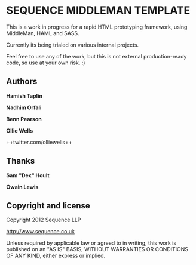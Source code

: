 SEQUENCE MIDDLEMAN TEMPLATE
=================

This is a work in progress for a rapid HTML prototyping framework, using MiddleMan, HAML and SASS.

Currently its being trialed on various internal projects.

Feel free to use any of the work, but this is not external production-ready code, so use at your own risk. :)

Authors
-------

**Hamish Taplin**

**Nadhim Orfali**

**Benn Pearson**

**Ollie Wells**

++twitter.com/olliewells++


Thanks
-------

**Sam "Dex" Hoult**

**Owain Lewis**





Copyright and license
---------------------

Copyright 2012 Sequence LLP

http://www.sequence.co.uk

Unless required by applicable law or agreed to in writing, this work is published on an "AS IS" BASIS,
WITHOUT WARRANTIES OR CONDITIONS OF ANY KIND, either express or implied.
